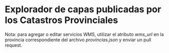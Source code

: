 # Explorador de capas publicadas por los Catastros Provinciales

Nota: para agregar o editar servicios WMS, utilizar el atributo *wms_url* en la provincia correspondiente del archivo *provincias.json* y enviar un pull request.
